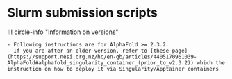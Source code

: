 # Slurm submission scripts

!!! circle-info "Information on versions"
    
    - Following instructions are for AlphaFold >= 2.3.2.
    - If you are after an older version, refer to [these page](https://support.nesi.org.nz/hc/en-gb/articles/4405170961039-AlphaFold#alphafold_singularity_container_(prior_to_v2.3.2)) which the instruction on how to deploy it via Singularity/Apptainer containers 